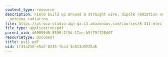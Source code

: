 ```yaml
---
content_type: resource
description: Field build up around a straight wire, dipole radiation near a surface,
  antenna radiation.
file: https://ol-ocw-studio-app-qa.s3.amazonaws.com/courses/8-311-electromagnetic-theory-spring-2004/1f41a218e5a26235fbcd1c613a9225a6_ps11.pdf
file_type: application/pdf
parent_uid: d69099d0-8599-2f5d-17ae-b9f79f728d07
resourcetype: Document
title: ps11.pdf
uid: 1f41a218-e5a2-6235-fbcd-1c613a9225a6
---
```


